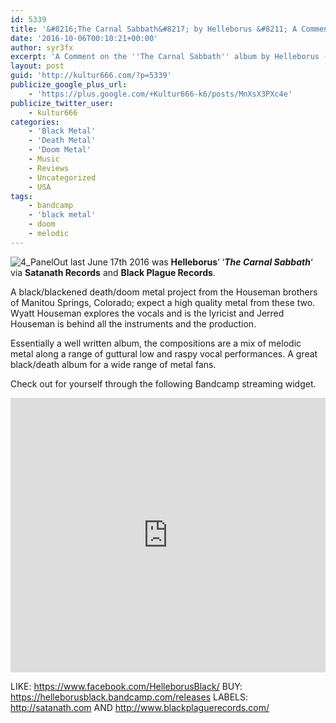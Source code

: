 ```yaml
---
id: 5339
title: '&#8216;The Carnal Sabbath&#8217; by Helleborus &#8211; A Comment'
date: '2016-10-06T00:10:21+00:00'
author: syr3fx
excerpt: 'A Comment on the ''The Carnal Sabbath'' album by Helleborus (2016).'
layout: post
guid: 'http://kultur666.com/?p=5339'
publicize_google_plus_url:
    - 'https://plus.google.com/+Kultur666-k6/posts/MnXsX3PXc4e'
publicize_twitter_user:
    - kultur666
categories:
    - 'Black Metal'
    - 'Death Metal'
    - 'Doom Metal'
    - Music
    - Reviews
    - Uncategorized
    - USA
tags:
    - bandcamp
    - 'black metal'
    - doom
    - melodic
---
```


![4_Panel](http://localhost:8080/wp-content/uploads/2016/10/155-1.jpg)Out last June 17th 2016 was **Helleborus**‘ ‘***The Carnal Sabbath***‘ via **Satanath Records** and **Black Plague Records**.

A black/blackened death/doom metal project from the Houseman brothers of Manitou Springs, Colorado; expect a high quality metal from these two. Wyatt Houseman explores the vocals and is the lyricist and Jerred Houseman is behind all the instruments and the production.

Essentially a well written album, the compositions are a mix of melodic metal along a range of guttural low and raspy vocal performances. A great black/death album for a wide range of metal fans.

Check out for yourself through the following Bandcamp streaming widget.

<iframe style="border: 0; width: 100%; height: 439px;" src="https://bandcamp.com/EmbeddedPlayer/album=37731634/size=large/bgcol=333333/linkcol=e99708/tracklist=false/transparent=true/" seamless></iframe>

LIKE: <https://www.facebook.com/HelleborusBlack/>
BUY: <https://helleborusblack.bandcamp.com/releases>
LABELS: <http://satanath.com> AND <http://www.blackplaguerecords.com/>